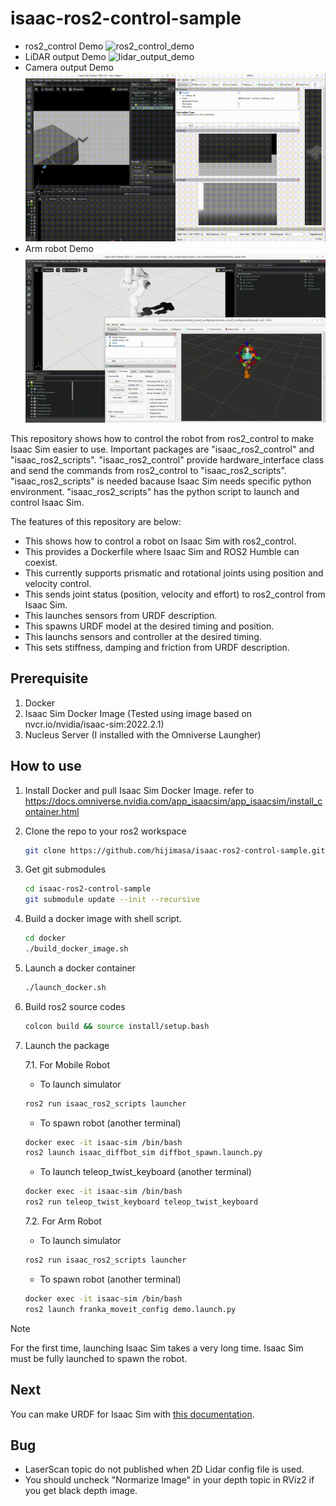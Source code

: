 # isaac-ros2-control-sample
- ros2_control Demo
  ![ros2_control_demo](figs/shm_movie-2023-06-13_21.52.52.gif)
- LiDAR output Demo
  ![lidar_output_demo](figs/shm_movie-2023-08-05_13.14.29.gif)
- Camera output Demo
  ![camera_output_demo](figs/shm_movie-2023-08-11_23.57.19.gif)
- Arm robot Demo
  ![arm_robot_demo](figs/arm_robot_test.gif)

This repository shows how to control the robot from ros2_control to make Isaac Sim easier to use.
Important packages are "isaac_ros2_control" and "isaac_ros2_scripts". 
"isaac_ros2_control" provide hardware_interface class and send the commands from ros2_control to "isaac_ros2_scripts".
"isaac_ros2_scripts" is needed bacause Isaac Sim needs specific python environment.
"isaac_ros2_scripts" has the python script to launch and control Isaac Sim.

The features of this repository are below:
- This shows how to control a robot on Isaac Sim with ros2_control.
- This provides a Dockerfile where Isaac Sim and ROS2 Humble can coexist.
- This currently supports prismatic and rotational joints using position and velocity control.
- This sends joint status (position, velocity and effort) to ros2_control from Isaac Sim.
- This launches sensors from URDF description.
- This spawns URDF model at the desired timing and position.
- This launchs sensors and controller at the desired timing.
- This sets stiffness, damping and friction from URDF description.

## Prerequisite
1. Docker
1. Isaac Sim Docker Image (Tested using image based on nvcr.io/nvidia/isaac-sim:2022.2.1)
1. Nucleus Server (I installed with the Omniverse Laungher)

## How to use
1. Install Docker and pull Isaac Sim Docker Image.
   refer to https://docs.omniverse.nvidia.com/app_isaacsim/app_isaacsim/install_container.html

2. Clone the repo to your ros2 workspace
   ```bash
   git clone https://github.com/hijimasa/isaac-ros2-control-sample.git
   ```

3. Get git submodules
   ```bash
   cd isaac-ros2-control-sample
   git submodule update --init --recursive
   ```

4. Build a docker image with shell script.
   ```bash
   cd docker
   ./build_docker_image.sh
   ```

5. Launch a docker container
   ```bash
   ./launch_docker.sh
   ```

6. Build ros2 source codes
   ```bash
   colcon build && source install/setup.bash
   ```

7. Launch the package

   7.1. For Mobile Robot
   - To launch simulator
   ```bash
   ros2 run isaac_ros2_scripts launcher
   ```

   - To spawn robot (another terminal)
   ```bash
   docker exec -it isaac-sim /bin/bash
   ros2 launch isaac_diffbot_sim diffbot_spawn.launch.py
   ```

   - To launch teleop_twist_keyboard (another terminal)
   ```bash
   docker exec -it isaac-sim /bin/bash
   ros2 run teleop_twist_keyboard teleop_twist_keyboard
   ```
   7.2. For Arm Robot
   - To launch simulator
   ```bash
   ros2 run isaac_ros2_scripts launcher
   ```

   - To spawn robot (another terminal)
   ```bash
   docker exec -it isaac-sim /bin/bash
   ros2 launch franka_moveit_config demo.launch.py 
   ```

> [!NOTE]
> For the first time, launching Isaac Sim takes a very long time.
> Isaac Sim must be fully launched to spawn the robot.

## Next
You can make URDF for Isaac Sim with [this documentation](https://hijimasa.github.io/isaac_ros2_utils/).

## Bug
- LaserScan topic do not published when 2D Lidar config file is used.
- You should uncheck "Normarize Image" in your depth topic in RViz2 if you get black depth image.
